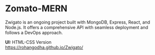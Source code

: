 # Zomato-MERN
Zwigato is an ongoing project built with MongoDB, Express, React, and Node.js. It offers a comprehensive API with seamless deployment and follows a DevOps approach.


<b>UI: </b>HTML-CSS Version <br>
https://rohangodha.github.io/Zwigato/
